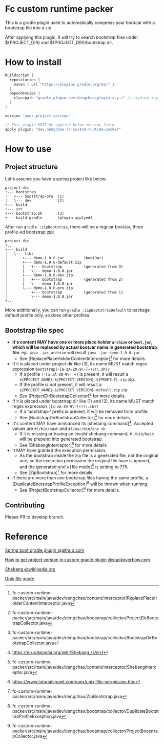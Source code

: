 # Fc custom runtime packer

This is a gradle plugin used to automatically compress your bootJar with a bootstrap file into a zip.

After applying this plugin, it will try to search _bootstrap_ files under ${PROJECT_DIR} and ${PROJECT_DIR}/bootstrap dir.

# How to install

```groovy
buildscript {
  repositories {
    maven { url "https://plugins.gradle.org/m2/" }
  }
  dependencies {
    classpath "gradle.plugin.dev.dengchao:plugin:x.y.z" // replace x.y.z with actual version of this plugin
  }
}

version 'your-project-version'

// This plugin MUST be applied below version field.
apply plugin: "dev.dengchao.fc-custom-runtime-packer"
```

# How to use

## Project structure

Let's assume you have a spring project like below:
```
project dir
+--- bootstrap
|   +--- bootstrap-pro  (1)
|   \--- dev            (2)
+--- build
+--- src
+--- bootstrap.sh       (3)
+--- build.gradle       (plugin applyed)
```

After run `gradle :zipBootstrap`, there will be a regular bootJar, three profile-ed bootstrap zip:
```
project dir
+...
+--- build
|   \--- libs
|       +--- demo-1.0.0.jar         (bootJar)
|       +--- demo-1.0.0-default.zip
|       |   +--- bootstrap          (generated from 3) 
|       |   \--- demo-1.0.0.jar
|       +--- demo-1.0.0-dev.zip
|       |   +--- bootstrap          (generated from 2) 
|       |   \--- demo-1.0.0.jar
|       \--- demo-1.0.0-pro.zip
|           +--- bootstrap          (generated from 1) 
|           \--- demo-1.0.0.jar
+...
``` 
More additionally, you can run `gradle :zipBootstrapDefault` to package default profile only, so does other profiles.

## Bootstrap file spec

+ **It's content MAY have one or more place holder `archive` or `boot.jar`, which will be replaced by actual bootJar name 
       in generated bootstrap file**. eg: `java -jar archive` will result `java -jar demo-1.0.0.jar`
    + See [ReplacePlaceHolderContentInterceptor][^ReplacePlaceHolderContentInterceptor] for more details.
+ If it is placed under project dir like (3), its name MUST match regex expression `bootstrap(-[a-zA-Z0-9\-]+)?(\.sh)?`
    + If a profile `(-[a-zA-Z0-9\-]+)` is present, it will result a `${PROJECT_NAME}-${PROJECT_VERSION}-${PROFILE}.zip` zip.  
    + If the profile is not present,  it will result a `${PROJECT_NAME}-${PROJECT_VERSION}-default.zip` zip.
    + See [ProjectDirBootstrapCollector][^ProjectDirBootstrapCollector] for more details.
+ If it is placed under bootstrap dir like (1) and (2), its name MUST match regex expression `([a-zA-Z0-9\-]+)(\.sh)?`    
    + If a 'bootstrap-' prefix is present, it will be removed from profile.
    + See [BootstrapDirBootstrapCollector][^BootstrapDirBootstrapCollector] for more details.
+ It's content MAY have announced its [shebang command][^Shebang @wikipedia.org]. Accepted values are `#!/bin/bash` and 
    `#!/usr/bin/env sh`.
    + If it is missing or having an invalid shebang command, `#!/bin/bash` will be prepend into generated bootstrap.    
    + See [ShebangInterceptor][^ShebangInterceptor] for more details.
+ It MAY have granted the execution permission.
    + As the bootstrap inside the zip file is a generated file, not the original one, so the execution permission 
    the original file have is ignored, and the generated one's [file mode][^Unix file mode] is setting to 775. 
    + See [ZipBootstrap][^ZipBootstrap] for more details.
+ If there are more than one bootstrap files having the same profile, 
    a [DuplicateBootstrapProfileException][^DuplicateBootstrapProfileException] will be thrown when running.
    + See [ProjectBootstrapCollector][^ProjectBootstrapCollector] for more details.

## Contributing

Please PR to develop branch.

# Reference
[Spring boot gradle plugin @github.com](https://github.com/spring-projects/spring-boot/tree/master/spring-boot-project/spring-boot-tools/spring-boot-gradle-plugin)

[How to get project version in custom gradle plugin @stackoverflow.com](https://stackoverflow.com/questions/13198358/how-to-get-project-version-in-custom-gradle-plugin)

[Shebang @wikipedia.org](https://en.wikipedia.org/wiki/Shebang_(Unix))

[Unix file mode](https://www.tutorialspoint.com/unix/unix-file-permission.htm)



[^ReplacePlaceHolderContentInterceptor]:fc-custom-runtime-packer/src/main/java/dev/dengchao/content/interceptor/ReplacePlaceHolderContentInterceptor.java
[^ProjectDirBootstrapCollector]:fc-custom-runtime-packer/src/main/java/dev/dengchao/bootstrap/collector/ProjectDirBootstrapCollector.java
[^BootstrapDirBootstrapCollector]:fc-custom-runtime-packer/src/main/java/dev/dengchao/bootstrap/collector/BootstrapDirBootstrapCollector.java
[^ShebangInterceptor]:fc-custom-runtime-packer/src/main/java/dev/dengchao/content/interceptor/ShebangInterceptor.java
[^ZipBootstrap]:fc-custom-runtime-packer/src/main/java/dev/dengchao/ZipBootstrap.java
[^Unix file mode]:https://www.tutorialspoint.com/unix/unix-file-permission.htm
[^DuplicateBootstrapProfileException]:fc-custom-runtime-packer/src/main/java/dev/dengchao/bootstrap/collector/DuplicateBootstrapProfileException.java
[^ProjectBootstrapCollector]:fc-custom-runtime-packer/src/main/java/dev/dengchao/bootstrap/collector/ProjectBootstrapCollector.java
[^Shebang @wikipedia.org]:https://en.wikipedia.org/wiki/Shebang_(Unix)
